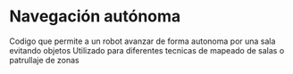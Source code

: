 # Navegación autónoma
 
Codigo que permite a un robot avanzar de forma autonoma por una sala evitando objetos
Utilizado para diferentes tecnicas de mapeado de salas o patrullaje de zonas
